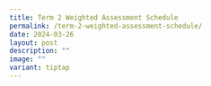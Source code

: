 ```yaml
---
title: Term 2 Weighted Assessment Schedule
permalink: /term-2-weighted-assessment-schedule/
date: 2024-03-26
layout: post
description: ""
image: ""
variant: tiptap
---
```

